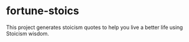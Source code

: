 # fortune-stoics
This project generates stoicism quotes to help you live a better life using Stoicism wisdom.

